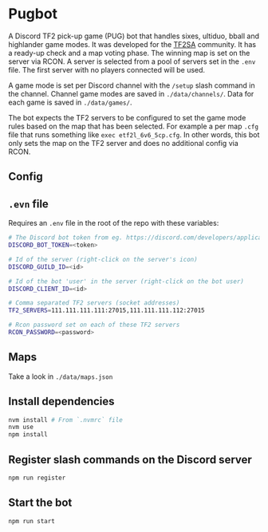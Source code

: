 # Pugbot

A Discord TF2 pick-up game (PUG) bot that handles sixes, ultiduo, bball and highlander game modes. It was developed for the [TF2SA](https://tf2sa.xyz/) community. It has a ready-up check and a map voting phase. The winning map is set on the server via RCON. A server is selected from a pool of servers set in the `.env` file. The first server with no players connected will be used.

A game mode is set per Discord channel with the `/setup` slash command in the channel. Channel game modes are saved in `./data/channels/`. Data for each game is saved in `./data/games/`.

The bot expects the TF2 servers to be configured to set the game mode rules based on the map that has been selected. For example a per map `.cfg` file that runs something like `exec etf2l_6v6_5cp.cfg`. In other words, this bot only sets the map on the TF2 server and does no additional config via RCON.

## Config

## `.evn` file

Requires an `.env` file in the root of the repo with these variables:

```bash
# The Discord bot token from eg. https://discord.com/developers/applications/<application-id>/bot
DISCORD_BOT_TOKEN=<token>

# Id of the server (right-click on the server's icon)
DISCORD_GUILD_ID=<id>

# Id of the bot 'user' in the server (right-click on the bot user)
DISCORD_CLIENT_ID=<id>

# Comma separated TF2 servers (socket addresses)
TF2_SERVERS=111.111.111.111:27015,111.111.111.112:27015

# Rcon password set on each of these TF2 servers
RCON_PASSWORD=<password>
```

## Maps

Take a look in `./data/maps.json`

## Install dependencies

```bash
nvm install # From `.nvmrc` file
nvm use
npm install
```

## Register slash commands on the Discord server

```bash
npm run register
```

## Start the bot

```bash
npm run start
```
